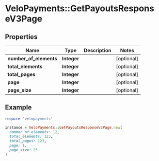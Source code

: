 # VeloPayments::GetPayoutsResponseV3Page

## Properties

| Name | Type | Description | Notes |
| ---- | ---- | ----------- | ----- |
| **number_of_elements** | **Integer** |  | [optional] |
| **total_elements** | **Integer** |  | [optional] |
| **total_pages** | **Integer** |  | [optional] |
| **page** | **Integer** |  | [optional] |
| **page_size** | **Integer** |  | [optional] |

## Example

```ruby
require 'velopayments'

instance = VeloPayments::GetPayoutsResponseV3Page.new(
  number_of_elements: 12,
  total_elements: 123,
  total_pages: 123,
  page: 1,
  page_size: 25
)
```

